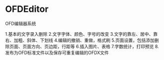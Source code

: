 # OFDEditor

OFD编辑器系统

1.基本的文字录入删除
2.文字字体、颜色、字号的改变
3.文字的靠左、居中、靠右、加粗、斜体、下划线
4.编辑的撤销、重做，格式刷
5.页面设置，包括添加删除页面、页面方向、页边距，行距等
6.插入图片、表格
7.字数统计，打印预览
8.发布为OFD标准文件以及保存可重复编辑的OFDX文件
